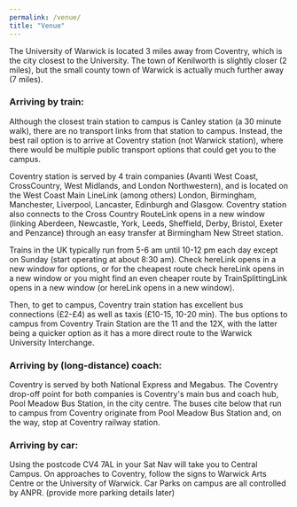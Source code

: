 ```yaml
---
permalink: /venue/
title: "Venue"
---
```


The University of Warwick is located 3 miles away from Coventry, which is the city closest to the University. The town of Kenilworth is slightly closer (2 miles), but the small county town of Warwick is actually much further away (7 miles).

### Arriving by train:

Although the closest train station to campus is Canley station (a 30 minute walk), there are no transport links from that station to campus. Instead, the best rail option is to arrive at Coventry station (not Warwick station), where there would be multiple public transport options that could get you to the campus.

Coventry station is served by 4 train companies (Avanti West Coast, CrossCountry, West Midlands, and London Northwestern), and is located on the West Coast Main LineLink (among others) London, Birmingham, Manchester, Liverpool, Lancaster, Edinburgh and Glasgow. Coventry station also connects to the Cross Country RouteLink opens in a new window (linking Aberdeen, Newcastle, York, Leeds, Sheffield, Derby, Bristol, Exeter and Penzance) through an easy transfer at Birmingham New Street station.

Trains in the UK typically run from 5-6 am until 10-12 pm each day except on Sunday (start operating at about 8:30 am). Check hereLink opens in a new window for options, or for the cheapest route check hereLink opens in a new window or you might find an even cheaper route by TrainSplittingLink opens in a new window (or hereLink opens in a new window).

Then, to get to campus, Coventry train station has excellent bus connections (£2-£4) as well as taxis (£10-15, 10-20 min). The bus options to campus from Coventry Train Station are the 11 and the 12X, with the latter being a quicker option as it has a more direct route to the Warwick University Interchange.


### Arriving by (long-distance) coach:

Coventry is served by both National Express and Megabus. The Coventry drop-off point for both companies is Coventry's main bus and coach hub, Pool Meadow Bus Station, in the city centre. The buses cite below that run to campus from Coventry originate from Pool Meadow Bus Station and, on the way, stop at Coventry railway station.



### Arriving by car:

Using the postcode CV4 7AL in your Sat Nav will take you to Central Campus. On approaches to Coventry, follow the signs to Warwick Arts Centre or the University of Warwick. Car Parks on campus are all controlled by ANPR. (provide more parking details later)

